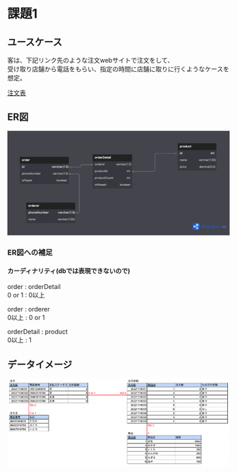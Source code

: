 # 課題1
## ユースケース
客は、下記リンク先のような注文webサイトで注文をして、  
受け取り店舗から電話をもらい、指定の時間に店舗に取りに行くようなケースを想定。

[注文表](https://github.com/praha-inc/praha-challenge-templates/blob/master/db/design/sushi.png)

## ER図
![ER図](ans01/ans01_sushi_order_ER.png)

### ER図への補足
####  カーディナリティ(dbでは表現できないので)
order : orderDetail  
0 or 1 : 0以上

order : orderer  
0以上 : 0 or 1

orderDetail : product  
0以上 : 1

## データイメージ
![データイメージ](ans01/ans01_snapshot006.png)

